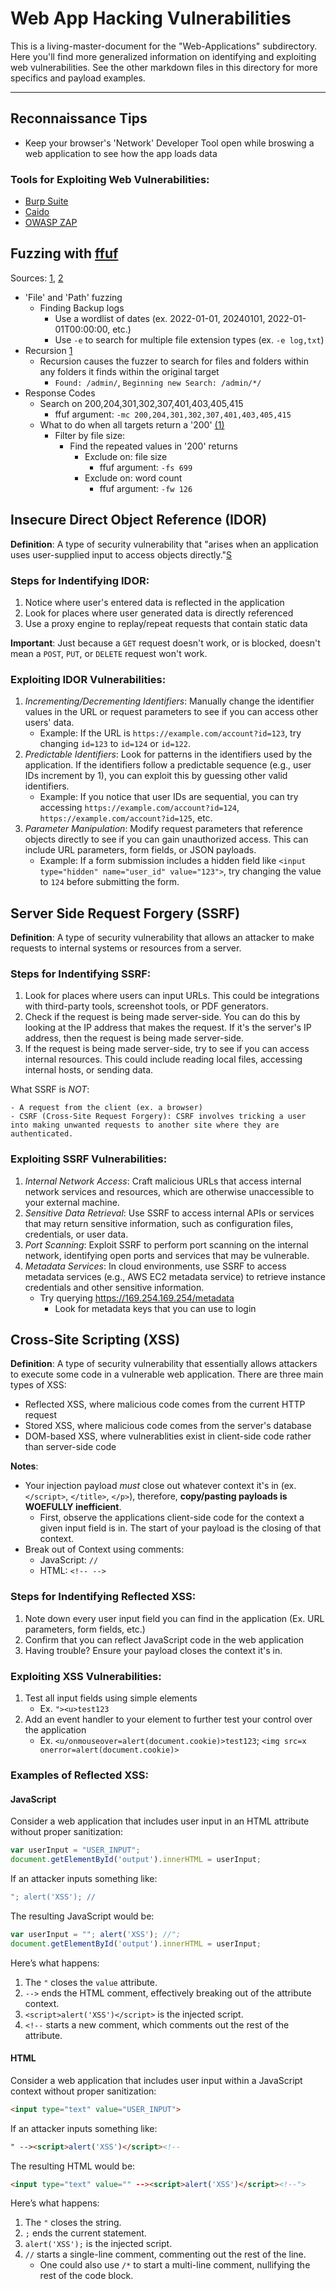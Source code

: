 # Web App Hacking Vulnerabilities

This is a living-master-document for the "Web-Applications" subdirectory. Here you'll find more generalized information on identifying and exploiting web vulnerabilities. See the other markdown files in this directory for more specifics and payload examples.

---


## Reconnaissance Tips

- Keep your browser's 'Network' Developer Tool open while broswing a web application to see how the app loads data

### Tools for Exploiting Web Vulnerabilities:
- [Burp Suite](https://portswigger.net/burp/communitydownload)
- [Caido](https://caido.io/download)
- [OWASP ZAP](https://www.zaproxy.org/download/)


## Fuzzing with [ffuf](https://github.com/ffuf/ffuf)
Sources: [1](https://youtu.be/0v1CTSyRpMU "NahamSec: What is Fuzzing"), [2](https://youtu.be/YbIEXJhZxUk "NahamSec: Don't Make This Recon Mistake")
- 'File' and 'Path' fuzzing
    - Finding Backup logs
        - Use a wordlist of dates (ex. 2022-01-01, 20240101, 2022-01-01T00:00:00, etc.)
        - Use `-e` to search for multiple file extension types (ex. `-e log,txt`)
- Recursion [1](https://youtu.be/0v1CTSyRpMU?si=0b5i_1Y0PEw06hGS&t=299 "NahamSec: What is Fuzzing")
    - Recursion causes the fuzzer to search for files and folders within any folders it finds within the original target
        - `Found: /admin/`, `Beginning new Search: /admin/*/`
- Response Codes
    - Search on 200,204,301,302,307,401,403,405,415
        - ffuf argument: `-mc 200,204,301,302,307,401,403,405,415`
    - What to do when all targets return a '200' [(1)](https://youtu.be/0v1CTSyRpMU?si=G8AL5ThITsM6RlFm&t=572 "NahamSec: What is Fuzzing")
        - Filter by file size:
            - Find the repeated values in '200' returns
                - Exclude on: file size
                    - ffuf argument: `-fs 699`
                - Exclude on: word count
                    - ffuf argument: `-fw 126`


## Insecure Direct Object Reference (IDOR)
**Definition**: A type of security vulnerability that "arises when an application uses user-supplied input to access objects directly."[S](https://web.archive.org/web/20240328165820/https://portswigger.net/web-security/access-control/idor "Definition Source")

### Steps for Indentifying IDOR:
1. Notice where user's entered data is reflected in the application
2. Look for places where user generated data is directly referenced
3. Use a proxy engine to replay/repeat requests that contain static data

**Important**: Just because a `GET` request doesn't work, or is blocked, doesn't mean a `POST`, `PUT`, or `DELETE` request won't work.

### Exploiting IDOR Vulnerabilities:
1. *Incrementing/Decrementing Identifiers*: Manually change the identifier values in the URL or request parameters to see if you can access other users' data.
    - Example: If the URL is `https://example.com/account?id=123`, try changing `id=123` to `id=124` or `id=122`.
2. *Predictable Identifiers*: Look for patterns in the identifiers used by the application. If the identifiers follow a predictable sequence (e.g., user IDs increment by 1), you can exploit this by guessing other valid identifiers.
    - Example: If you notice that user IDs are sequential, you can try accessing `https://example.com/account?id=124`, `https://example.com/account?id=125`, etc.
3. *Parameter Manipulation*: Modify request parameters that reference objects directly to see if you can gain unauthorized access. This can include URL parameters, form fields, or JSON payloads.
    - Example: If a form submission includes a hidden field like `<input type="hidden" name="user_id" value="123">`, try changing the value to `124` before submitting the form.


## Server Side Request Forgery (SSRF)
**Definition**: A type of security vulnerability that allows an attacker to make requests to internal systems or resources from a server.

### Steps for Indentifying SSRF:
1. Look for places where users can input URLs. This could be integrations with third-party tools, screenshot tools, or PDF generators.
2. Check if the request is being made server-side. You can do this by looking at the IP address that makes the request. If it's the server's IP address, then the request is being made server-side.
3. If the request is being made server-side, try to see if you can access internal resources. This could include reading local files, accessing internal hosts, or sending data.

What SSRF is *NOT*:

    - A request from the client (ex. a browser)
    - CSRF (Cross-Site Request Forgery): CSRF involves tricking a user into making unwanted requests to another site where they are authenticated.

### Exploiting SSRF Vulnerabilities:

1. *Internal Network Access*: Craft malicious URLs that access internal network services and resources, which are otherwise unaccessible to your external machine.
2. *Sensitive Data Retrieval*: Use SSRF to access internal APIs or services that may return sensitive information, such as configuration files, credentials, or user data.
3. *Port Scanning*: Exploit SSRF to perform port scanning on the internal network, identifying open ports and services that may be vulnerable.
4. *Metadata Services*: In cloud environments, use SSRF to access metadata services (e.g., AWS EC2 metadata service) to retrieve instance credentials and other sensitive information.
    - Try querying https://169.254.169.254/metadata
        - Look for metadata keys that you can use to login


## Cross-Site Scripting (XSS)
**Definition**: A type of security vulnerability that essentially allows attackers to execute some code in a vulnerable web application. There are three main types of XSS:
- Reflected XSS, where malicious code comes from the current HTTP request
- Stored XSS, where malicious code comes from the server's database
- DOM-based XSS, where vulnerablities exist in client-side code rather than server-side code

**Notes**:
- Your injection payload *must* close out whatever context it's in (ex. `</script>`, `</title>`, `</p>`), therefore, **copy/pasting payloads is WOEFULLY inefficient**.
    - First, observe the applications client-side code for the context a given input field is in. The start of your payload is the closing of that context.
- Break out of Context using comments:
    - JavaScript: `//`
    - HTML: `<!-- -->`

### Steps for Indentifying Reflected XSS:
1. Note down every user input field you can find in the application (Ex. URL parameters, form fields, etc.)
2. Confirm that you can reflect JavaScript code in the web application
3. Having trouble? Ensure your payload closes the context it's in.

### Exploiting XSS Vulnerabilities:
1. Test all input fields using simple elements
    - Ex. `"><u>test123`
2. Add an event handler to your element to further test your control over the application
    - Ex. `<u/onmouseover=alert(document.cookie)>test123`; `<img src=x onerror=alert(document.cookie)>`

### Examples of Reflected XSS:

#### JavaScript

Consider a web application that includes user input in an HTML attribute without proper sanitization:

```javascript
var userInput = "USER_INPUT";
document.getElementById('output').innerHTML = userInput;
```

If an attacker inputs something like:

```javascript
"; alert('XSS'); //
```

The resulting JavaScript would be:

```javascript
var userInput = ""; alert('XSS'); //";
document.getElementById('output').innerHTML = userInput;
```

Here’s what happens:
1. The `"` closes the `value` attribute.
2. `-->` ends the HTML comment, effectively breaking out of the attribute context.
3. `<script>alert('XSS')</script>` is the injected script.
4. `<!--` starts a new comment, which comments out the rest of the attribute.

#### HTML

Consider a web application that includes user input within a JavaScript context without proper sanitization:

```html
<input type="text" value="USER_INPUT">
```

If an attacker inputs something like:

```html
" --><script>alert('XSS')</script><!--
```

The resulting HTML would be:

```html
<input type="text" value="" --><script>alert('XSS')</script><!--">
```

Here’s what happens:
1. The `"` closes the string.
2. `;` ends the current statement.
3. `alert('XSS');` is the injected script.
4. `//` starts a single-line comment, commenting out the rest of the line.
    - One could also use `/*` to start a multi-line comment, nullifying the rest of the code block.
